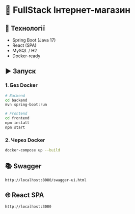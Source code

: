 # 🛒 FullStack Інтернет-магазин

## 🧱 Технології
- Spring Boot (Java 17)
- React (SPA)
- MySQL / H2
- Docker-ready

## ▶️ Запуск

### 1. Без Docker
```bash
# Backend
cd backend
mvn spring-boot:run

# Frontend
cd frontend
npm install
npm start
```

### 2. Через Docker

```bash
docker-compose up --build
```

## 📚 Swagger

`http://localhost:8080/swagger-ui.html`

## 🌐 React SPA

`http://localhost:3000`
